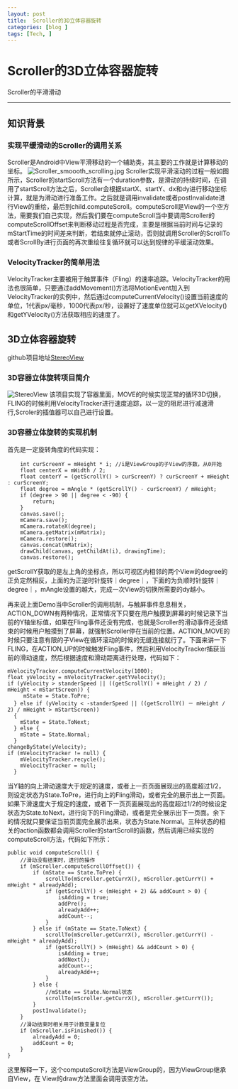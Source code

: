 ```yaml
---
layout: post  
title:  Scroller的3D立体容器旋转
categories: [blog ]  
tags: [Tech, ]     
---
```

# Scroller的3D立体容器旋转
Scroller的平滑滑动
****


## 知识背景

### 实现平缓滑动的Scroller的调用关系

Scroller是Android中View平滑移动的一个辅助类，其主要的工作就是计算移动的坐标。
![Scroller_smoooth_scrolling.jpg](http://i4.piimg.com/4851/cc766698c2370e22.png)
Scroller实现平滑滚动的过程一般如图所示，Scroller的startScroll方法有一个duration参数，是滑动的持续时间，在调用了startScroll方法之后，Scroller会根据startX、startY、dx和dy进行移动坐标计算，就是为滑动进行准备工作。之后就是调用invalidate或者postInvalidate进行View的重绘，最后到child.computeScroll。computeScroll是View的一个空方法，需要我们自己实现，然后我们要在computeScroll当中要调用Scroller的computeScrollOffset来判断移动过程是否完成，主要是根据当前时间与记录的mStartTime的时间差来判断，若结束就停止滚动，否则就调用Scroller的ScrollTo或者ScrollBy进行页面的再次重绘往复循环就可以达到规律的平缓滚动效果。

### VelocityTracker的简单用法

VelocityTracker主要被用于触屏事件（Fling）的速率追踪。VelocityTracker的用法也很简单，只要通过addMovement()方法将MotionEvent加入到VelocityTracker的实例中，然后通过computeCurrentVelocity()设置当前速度的单位，1代表px/毫秒，1000代表px/秒，设置好了速度单位就可以getXVelocity()和getYVelocity()方法获取相应的速度了。

## 3D立体容器旋转

github项目地址[StereoView](https://github.com/ImmortalZ/StereoView)

### 3D容器立体旋转项目简介

![StereoView](http://img.blog.csdn.net/20160715183949279)
该项目实现了容器里面，MOVE的时候实现正常的循环3D切换，FLING的时候利用VelocityTracker进行速度追踪，以一定的阻尼进行减速滑行,Scroler的插值器可以自己进行设置。

### 3D容器立体旋转的实现机制

首先是一定旋转角度的代码实现：

        int curScreenY = mHeight * i; //i是ViewGroup的子View的序数，从0开始
        float centerX = mWidth / 2;
        float centerY = (getScrollY() > curScreenY) ? curScreenY + mHeight : curScreenY;
        float degree = mAngle * (getScrollY() - curScreenY) / mHeight;
        if (degree > 90 || degree < -90) {
            return;
        }
        canvas.save();
        mCamera.save();
        mCamera.rotateX(degree);
        mCamera.getMatrix(mMatrix);
        mCamera.restore();
        canvas.concat(mMatrix);
        drawChild(canvas, getChildAt(i), drawingTime);
        canvas.restore();

getScrollY获取的是左上角的坐标点，所以可视区内相邻的两个View的degree的正负定然相反，上面的为正逆时针旋转｜degree｜，下面的为负顺时针旋转｜degree｜，mAngle设置的越大，完成一次View的切换所需要的dy越小。

再来说上面Demo当中Scroller的调用机制，与触屏事件息息相关，ACTION_DOWN有两种情况，正常情况下只要在用户触摸到屏幕的时候记录下当前的Y轴坐标值，如果在Fling事件还没有完成，也就是Scroller的滑动事件还没结束的时候用户触摸到了屏幕，就强制Scroller停在当前的位置。ACTION_MOVE的时候只要注意有限的子View在循环滚动的时候的无缝连接就行了。下面来讲一下FLING，在ACTION_UP的时候触发Fling事件，然后利用VelocityTracker捕获当前的滑动速度，然后根据速度和滑动距离进行处理，代码如下： 

    mVelocityTracker.computeCurrentVelocity(1000);
    float yVelocity = mVelocityTracker.getYVelocity();
    if (yVelocity > standerSpeed || ((getScrollY() + mHeight / 2) / mHeight < mStartScreen)) {
         mState = State.ToPre;
      } else if (yVelocity < -standerSpeed || ((getScrollY() － mHeight / 2) / mHeight > mStartScreen))     
      {
        mState = State.ToNext;
      } else {
        mState = State.Normal;
      }
    changeByState(yVelocity);
    if (mVelocityTracker != null) {
        mVelocityTracker.recycle();
        mVelocityTracker = null;
      }
当Y轴的向上滑动速度大于规定的速度，或者上一页页面展现出的高度超过1/2，则设定状态为State.ToPre，进行向上的Fling滑动，或者完全的展示出上一页面。如果下滑速度大于规定的速度，或者下一页页面展现出的高度超过1/2的时候设定状态为State.toNext，进行向下的Fling滑动，或者是完全展示出下一页面。余下的情况就只要保证当前页面完全展示出来，状态为State.Normal。三种状态的相关的action函数都会调用Scroller的startScroll的函数，然后调用已经实现的computeScroll方法，代码如下所示：
         
    public void computeScroll() {
        //滑动没有结束时，进行的操作
        if (mScroller.computeScrollOffset()) {
            if (mState == State.ToPre) {
                scrollTo(mScroller.getCurrX(), mScroller.getCurrY() + mHeight * alreadyAdd);
                if (getScrollY() < (mHeight + 2) && addCount > 0) {
                    isAdding = true;
                    addPre();
                    alreadyAdd++;
                    addCount--;
                }
            } else if (mState == State.ToNext) {
                scrollTo(mScroller.getCurrX(), mScroller.getCurrY() - mHeight * alreadyAdd);
                if (getScrollY() > (mHeight) && addCount > 0) {
                    isAdding = true;
                    addNext();
                    addCount--;
                    alreadyAdd++;
                }
            } else {
                //mState == State.Normal状态
                scrollTo(mScroller.getCurrX(), mScroller.getCurrY());
            }
            postInvalidate();
        }
        //滑动结束时相关用于计数变量复位
        if (mScroller.isFinished()) {
            alreadyAdd = 0;
            addCount = 0;
        }
    }

这里解释一下，这个computeScroll方法是ViewGroup的，因为ViewGroup继承自View，在 View的draw方法里面会调用该空方法。
 



